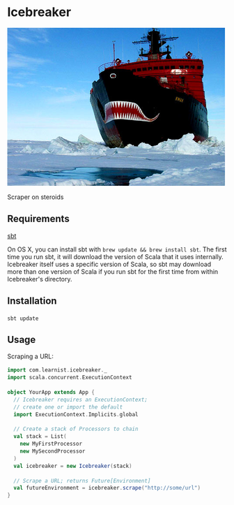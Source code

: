 Icebreaker
==========

![Icebreaker](media/icebreaker.png)

Scraper on steroids

Requirements
------------

[sbt](http://www.scala-sbt.org/)

On OS X, you can install sbt with `brew update && brew install sbt`. The first time you run sbt, it will download the version of Scala that it uses internally. Icebreaker itself uses a specific version of Scala, so sbt may download more than one version of Scala if you run sbt for the first time from within Icebreaker's directory.

Installation
------------

`sbt update`

Usage
-----

Scraping a URL:

```scala
import com.learnist.icebreaker._
import scala.concurrent.ExecutionContext

object YourApp extends App {
  // Icebreaker requires an ExecutionContext;
  // create one or import the default
  import ExecutionContext.Implicits.global

  // Create a stack of Processors to chain
  val stack = List(
    new MyFirstProcessor
    new MySecondProcessor
  )
  val icebreaker = new Icebreaker(stack)

  // Scrape a URL; returns Future[Environment]
  val futureEnvironment = icebreaker.scrape("http://some/url")
}
```
